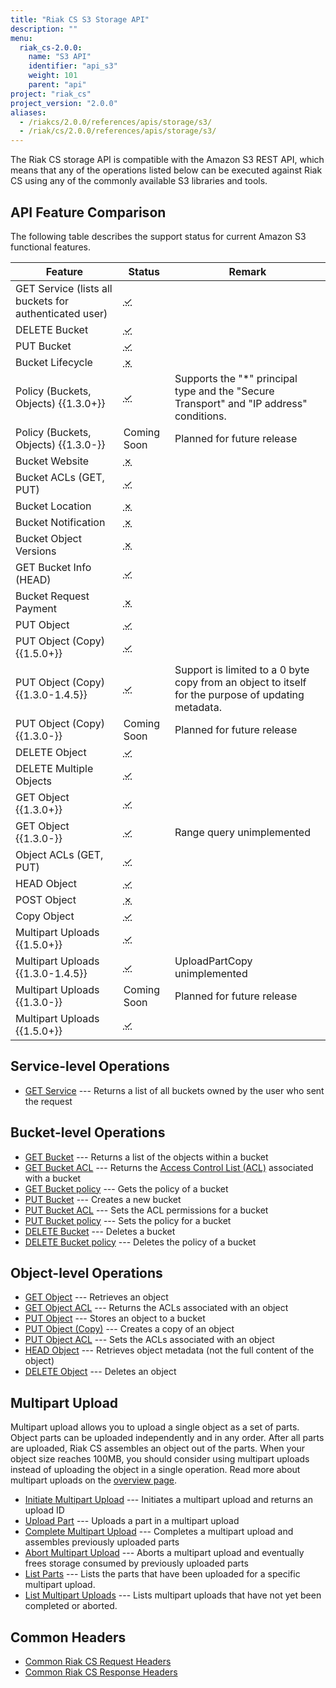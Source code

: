 ```yaml
---
title: "Riak CS S3 Storage API"
description: ""
menu:
  riak_cs-2.0.0:
    name: "S3 API"
    identifier: "api_s3"
    weight: 101
    parent: "api"
project: "riak_cs"
project_version: "2.0.0"
aliases:
  - /riakcs/2.0.0/references/apis/storage/s3/
  - /riak/cs/2.0.0/references/apis/storage/s3/
---
```


The Riak CS storage API is compatible with the Amazon S3 REST API, which
means that any of the operations listed below can be executed against
Riak CS using any of the commonly available S3 libraries and tools.

## API Feature Comparison

The following table describes the support status for current Amazon S3
functional features.

Feature | Status | Remark
--------|--------|--------
GET Service (lists all buckets for authenticated user) | <abbr title="Supported" class="supported">✓</abbr> | |
DELETE Bucket | <abbr title="Supported" class="supported">✓</abbr> | |
PUT Bucket | <abbr title="Supported" class="supported">✓</abbr> | |
Bucket Lifecycle | <abbr title="Unsupported" class="unsupported">✗</abbr> | |
Policy (Buckets, Objects) {{1.3.0+}} | <abbr title="Supported" class="supported">✓</abbr> | Supports the "*" principal type and the "Secure Transport" and "IP address" conditions. |
Policy (Buckets, Objects) {{1.3.0-}} | Coming Soon | Planned for future release |
Bucket Website | <abbr title="Unsupported" class="unsupported">✗</abbr> | |
Bucket ACLs (GET, PUT) | <abbr title="Supported" class="supported">✓</abbr> | |
Bucket Location | <abbr title="Unsupported" class="unsupported">✗</abbr> | |
Bucket Notification | <abbr title="Unsupported" class="unsupported">✗</abbr> | |
Bucket Object Versions | <abbr title="Unsupported" class="unsupported">✗</abbr> | |
GET Bucket Info (HEAD) | <abbr title="Supported" class="supported">✓</abbr> | |
Bucket Request Payment | <abbr title="Unsupported" class="unsupported">✗</abbr> | |
PUT Object | <abbr title="Supported" class="supported">✓</abbr> | |
PUT Object (Copy) {{1.5.0+}} | <abbr title="Supported" class="supported">✓</abbr> | |
PUT Object (Copy) {{1.3.0-1.4.5}} | <abbr title="Supported" class="supported">✓</abbr> | Support is limited to a 0 byte copy from an object to itself for the purpose of updating metadata. |
PUT Object (Copy) {{1.3.0-}} | Coming Soon | Planned for future release |
DELETE Object | <abbr title="Supported" class="supported">✓</abbr> | |
DELETE Multiple Objects | <abbr title="Supported" class="supported">✓</abbr> | |
GET Object {{1.3.0+}} | <abbr title="Supported" class="supported">✓</abbr> | |
GET Object {{1.3.0-}} | <abbr title="Supported" class="supported">✓</abbr> | Range query unimplemented |
Object ACLs (GET, PUT) | <abbr title="Supported" class="supported">✓</abbr> | |
HEAD Object | <abbr title="Supported" class="supported">✓</abbr> | |
POST Object | <abbr title="Unsupported" class="unsupported">✗</abbr> | |
Copy Object | <abbr title="Supported" class="supported">✓</abbr> | |
Multipart Uploads {{1.5.0+}} | <abbr title="Supported" class="supported">✓</abbr> | |
Multipart Uploads {{1.3.0-1.4.5}} | <abbr title="Supported" class="supported">✓</abbr> | UploadPartCopy unimplemented |
Multipart Uploads {{1.3.0-}} | Coming Soon | Planned for future release |
Multipart Uploads {{1.5.0+}} | <abbr title="Supported" class="supported">✓</abbr> | |

## Service-level Operations

* [GET Service](/riak/cs/2.0.0/references/apis/storage/s3/get-service) --- Returns a list of all buckets owned by the user who sent the request

## Bucket-level Operations

* [GET Bucket](/riak/cs/2.0.0/references/apis/storage/s3/get-bucket) --- Returns a list of the objects
  within a bucket
* [GET Bucket ACL](/riak/cs/2.0.0/references/apis/storage/s3/get-bucket-acl) --- Returns the [Access Control List (ACL)](http://docs.aws.amazon.com/AmazonS3/latest/dev/ACLOverview.html) associated with a bucket
* [GET Bucket policy](/riak/cs/2.0.0/references/apis/storage/s3/get-bucket-policy) --- Gets the policy of a bucket
* [PUT Bucket](/riak/cs/2.0.0/references/apis/storage/s3/put-bucket) --- Creates a new bucket
* [PUT Bucket ACL](/riak/cs/2.0.0/references/apis/storage/s3/put-bucket-acl) --- Sets the ACL permissions
  for a bucket
* [PUT Bucket policy](/riak/cs/2.0.0/references/apis/storage/s3/put-bucket-policy) --- Sets the policy for a bucket
* [DELETE Bucket](/riak/cs/2.0.0/references/apis/storage/s3/delete-bucket) --- Deletes a bucket
* [DELETE Bucket policy](/riak/cs/2.0.0/references/apis/storage/s3/delete-bucket-policy) --- Deletes the policy of a bucket

## Object-level Operations

* [GET Object](/riak/cs/2.0.0/references/apis/storage/s3/get-object) --- Retrieves an object
* [GET Object ACL](/riak/cs/2.0.0/references/apis/storage/s3/get-object-acl) --- Returns the ACLs associated with an object
* [PUT Object](/riak/cs/2.0.0/references/apis/storage/s3/put-object) --- Stores an object to a bucket
* [PUT Object (Copy)](/riak/cs/2.0.0/references/apis/storage/s3/put-object-copy) --- Creates a copy of an object
* [PUT Object ACL](/riak/cs/2.0.0/references/apis/storage/s3/put-object-acl) --- Sets the ACLs associated with an object
* [HEAD Object](/riak/cs/2.0.0/references/apis/storage/s3/head-object) --- Retrieves object metadata (not the full content of the object)
* [DELETE Object](/riak/cs/2.0.0/references/apis/storage/s3/delete-object) --- Deletes an object

## Multipart Upload

Multipart upload allows you to upload a single object as a set of parts.
Object parts can be uploaded independently and in any order. After all
parts are uploaded, Riak CS assembles an object out of the parts. When
your object size reaches 100MB, you should consider using multipart
uploads instead of uploading the object in a single operation. Read more
about multipart uploads on the [overview page](/riak/cs/2.0.0/cookbooks/multipart-upload-overview).

* [Initiate Multipart Upload](/riak/cs/2.0.0/references/apis/storage/s3/initiate-multipart-upload) --- Initiates a multipart upload and returns an upload ID
* [Upload Part](/riak/cs/2.0.0/references/apis/storage/s3/upload-part) --- Uploads a part in a multipart upload
* [Complete Multipart Upload](/riak/cs/2.0.0/references/apis/storage/s3/complete-multipart-upload) --- Completes a multipart upload and assembles previously uploaded parts
* [Abort Multipart Upload](/riak/cs/2.0.0/references/apis/storage/s3/abort-multipart-upload) --- Aborts a multipart upload and eventually frees storage consumed by previously uploaded parts
* [List Parts](/riak/cs/2.0.0/references/apis/storage/s3/list-parts) --- Lists the parts that have been uploaded for a specific multipart upload.
* [List Multipart Uploads](/riak/cs/2.0.0/references/apis/storage/s3/list-multipart-uploads) --- Lists multipart uploads that have not yet been completed or aborted.

## Common Headers

* [Common Riak CS Request Headers](/riak/cs/2.0.0/references/apis/storage/s3/common-request-headers)
* [Common Riak CS Response Headers](/riak/cs/2.0.0/references/apis/storage/s3/common-response-headers)
